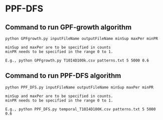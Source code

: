 # PPF-DFS

## Command to run GPF-growth algorithm
    python GPFgrowth.py inputFileName outputFileName minSup maxPer minPR
    
    minSup and maxPer are to be specified in counts
    minPR needs to be specified in the range 0 to 1.
    
    E.g., python GPFgrowth.py T10I4D100k.csv patterns.txt 5 5000 0.6
    
    
## Command to run PPF-DFS algorithm
    python PPF_DFS.py inputFileName outputFileName minSup maxPer minPR
    
    minSup and maxPer are to be specified in counts.
    minPR needs to be specified in the range 0 to 1.
    
    E.g., python PPF_DFS.py temporal_T10I4D100K.csv patterns.txt 5 5000 0.6
